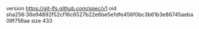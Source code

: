 version https://git-lfs.github.com/spec/v1
oid sha256:36e94892f52cf16c6527b22e6be5e1dfe456f0bc3b61b3e86745aeba09f756aa
size 433
